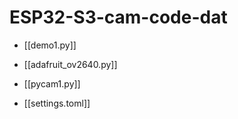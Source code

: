 
# ESP32-S3-cam-code-dat


- [[demo1.py]]

- [[adafruit_ov2640.py]]

- [[pycam1.py]]

- [[settings.toml]]